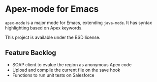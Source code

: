 Apex-mode for Emacs
===================

`apex-mode` is a major mode for Emacs, extending `java-mode`. It has syntax highlighting based on Apex keywords.

This project is available under the BSD license.

Feature Backlog
---------------

* SOAP client to evalue the region as anonymous Apex code
* Upload and compile the current file on the save hook
* Functions to run unit tests on Salesforce
